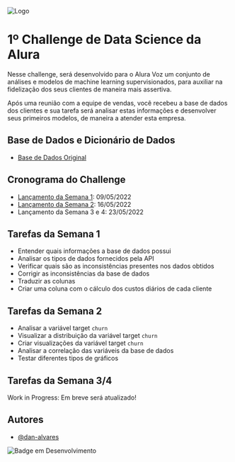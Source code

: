 ![Logo](https://www.alura.com.br/assets/img/challenges/bi/challenges-logo-2.svg)


# 1º Challenge de Data Science da Alura

Nesse challenge, será desenvolvido para o Alura Voz um conjunto de análises e modelos de machine learning supervisionados, para auxiliar na fidelização dos seus clientes de maneira mais assertiva.

Após uma reunião com a equipe de vendas, você recebeu a base de dados dos clientes e sua tarefa será analisar estas informações e desenvolver seus primeiros modelos, de maneira a atender esta empresa.


## Base de Dados e Dicionário de Dados

 - [Base de Dados Original](https://github.com/sthemonica/alura-voz/blob/main/Dados/Telco-Customer-Churn.json)

 
## Cronograma do Challenge

 - [Lançamento da Semana 1](https://www.alura.com.br/challenges/data-science/semana-01-primeiros-passos-data-science): 09/05/2022
 - [Lançamento da Semana 2](https://www.alura.com.br/challenges/data-science/semana-02-explorando-os-dados): 16/05/2022
 - Lançamento da Semana 3 e 4: 23/05/2022

## Tarefas da Semana 1

- Entender quais informações a base de dados possui
- Analisar os tipos de dados fornecidos pela API
- Verificar quais são as inconsistências presentes nos dados obtidos
- Corrigir as inconsistências da base de dados
- Traduzir as colunas
- Criar uma coluna com o cálculo dos custos diários de cada cliente
 
## Tarefas da Semana 2

 - Analisar a variável target `churn`
 - Visualizar a distribuição da variável target `churn`
 - Criar visualizações da variável target `churn`
 - Analisar a correlação das variáveis da base de dados
 - Testar diferentes tipos de gráficos

## Tarefas da Semana 3/4

Work in Progress:
Em breve será atualizado!
 
## Autores

- [@dan-alvares](https://www.github.com/dan-alvares)

![Badge em Desenvolvimento](http://img.shields.io/static/v1?label=STATUS&message=EM%20DESENVOLVIMENTO&color=GREEN&style=for-the-badge)